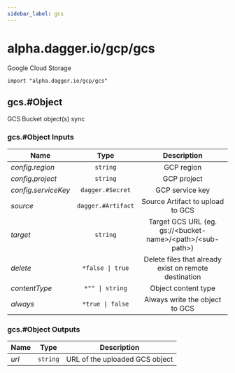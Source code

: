```yaml
---
sidebar_label: gcs
---
```


# alpha.dagger.io/gcp/gcs

Google Cloud Storage

```cue
import "alpha.dagger.io/gcp/gcs"
```

## gcs.#Object

GCS Bucket object(s) sync

### gcs.#Object Inputs

| Name                  | Type                  | Description                                                       |
| -------------         |:-------------:        |:-------------:                                                    |
|*config.region*        | `string`              |GCP region                                                         |
|*config.project*       | `string`              |GCP project                                                        |
|*config.serviceKey*    | `dagger.#Secret`      |GCP service key                                                    |
|*source*               | `dagger.#Artifact`    |Source Artifact to upload to GCS                                   |
|*target*               | `string`              |Target GCS URL (eg. gs://\<bucket-name\>/\<path\>/\<sub-path\>)    |
|*delete*               | `*false \| true`      |Delete files that already exist on remote destination              |
|*contentType*          | `*"" \| string`       |Object content type                                                |
|*always*               | `*true \| false`      |Always write the object to GCS                                     |

### gcs.#Object Outputs

| Name             | Type              | Description                      |
| -------------    |:-------------:    |:-------------:                   |
|*url*             | `string`          |URL of the uploaded GCS object    |
